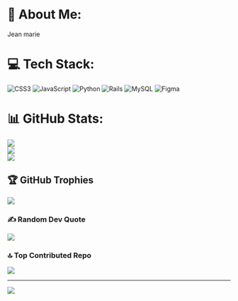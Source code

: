 # 💫 About Me:
Jean marie<br>


# 💻 Tech Stack:
![CSS3](https://img.shields.io/badge/css3-%231572B6.svg?style=for-the-badge&logo=css3&logoColor=white) ![JavaScript](https://img.shields.io/badge/javascript-%23323330.svg?style=for-the-badge&logo=javascript&logoColor=%23F7DF1E) ![Python](https://img.shields.io/badge/python-3670A0?style=for-the-badge&logo=python&logoColor=ffdd54) ![Rails](https://img.shields.io/badge/rails-%23CC0000.svg?style=for-the-badge&logo=ruby-on-rails&logoColor=white) ![MySQL](https://img.shields.io/badge/mysql-%2300f.svg?style=for-the-badge&logo=mysql&logoColor=white) 	![Figma](https://img.shields.io/badge/figma-%23F24E1E.svg?style=for-the-badge&logo=figma&logoColor=white)
# 📊 GitHub Stats:
![](https://github-readme-stats.vercel.app/api?username=Amakoujean&theme=dark&hide_border=false&include_all_commits=false&count_private=false)<br/>
![](https://github-readme-streak-stats.herokuapp.com/?user=Amakoujean&theme=dark&hide_border=false)<br/>
![](https://github-readme-stats.vercel.app/api/top-langs/?username=Amakoujean&theme=dark&hide_border=false&include_all_commits=false&count_private=false&layout=compact)

## 🏆 GitHub Trophies
![](https://github-profile-trophy.vercel.app/?username=Amakoujean&theme=matrix&no-frame=false&no-bg=false&margin-w=4)

### ✍️ Random Dev Quote
![](https://quotes-github-readme.vercel.app/api?type=horizontal&theme=radical)

### 🔝 Top Contributed Repo
![](https://github-contributor-stats.vercel.app/api?username=Amakoujean&limit=5&theme=dark&combine_all_yearly_contributions=true)



---
[![](https://visitcount.itsvg.in/api?id=Amakoujean&icon=0&color=0)](https://visitcount.itsvg.in)

<!-- Proudly created with GPRM ( https://gprm.itsvg.in ) -->
